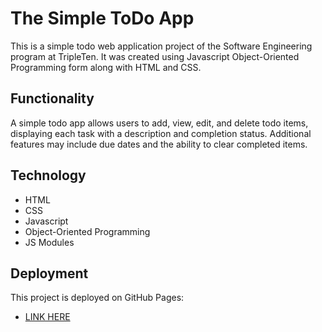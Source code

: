 # The Simple ToDo App

This is a simple todo web application project of the Software Engineering program at TripleTen. It was created using Javascript Object-Oriented Programming form along with HTML and CSS.

## Functionality

A simple todo app allows users to add, view, edit, and delete todo items, displaying each task with a description and completion status. Additional features may include due dates and the ability to clear completed items.

## Technology

- HTML
- CSS
- Javascript
- Object-Oriented Programming
- JS Modules

## Deployment

This project is deployed on GitHub Pages:

- [LINK HERE](https://johansuarezr.github.io/se_project_todo-app)
